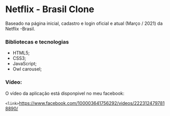 # Netflix - Brasil Clone

Baseado na página inicial, cadastro e login oficial e atual (Março / 2021) da Netflix -Brasil.

### Bibliotecas e tecnologias
- HTML5;
- CSS3;
- JavaScript;
- Owl carousel;

### Vídeo:

O vídeo da aplicação está disponpivel no meu facebook:

`<link>`<https://www.facebook.com/100003641756292/videos/2223124797818890/>



